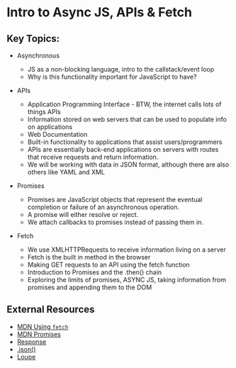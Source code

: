 # Intro to Async JS, APIs & Fetch

## Key Topics:
* Asynchronous
  * JS as a non-blocking language, intro to the callstack/event loop
  * Why is this functionality important for JavaScript to have?

* APIs
  * Application Programming Interface - BTW, the internet calls lots of things APIs
  - Information stored on web servers that can be used to populate info on applications
  - Web Documentation
  - Built-in functionality to applications that assist users/programmers
  * APIs are essentially back-end applications on servers with routes that receive requests and return information.
  * We will be working with data in JSON format, although there are also others like YAML and XML

* Promises
  * Promises are JavaScript objects that represent the eventual completion or failure of an asynchronous operation.
  * A promise will either resolve or reject.
  * We attach callbacks to promises instead of passing them in.


* Fetch
  * We use XMLHTTPRequests to receive information living on a server
  * Fetch is the built in method in the browser
  * Making GET requests to an API using the fetch function
  * Introduction to Promises and the .then() chain
  * Exploring the limits of promises, ASYNC JS, taking information from promises and appending them to the DOM

## External Resources
- [MDN Using `fetch`][using-fetch-mdn]
- [MDN Promises][mdn-promise]
- [Response][resp]
- [.json()][resp-json]
- [Loupe][loupe]

<!-- markdown vars -->
[json-server]: https://github.com/typicode/json-server
[using-fetch-mdn]: https://developer.mozilla.org/en-US/docs/Web/API/Fetch_API/Using_Fetch
[mdn-promise]: https://developer.mozilla.org/en-US/docs/Web/JavaScript/Reference/Global_Objects/Promise
[resp]: https://developer.mozilla.org/en-US/docs/Web/API/Response
[resp-json]: https://developer.mozilla.org/en-US/docs/Web/API/Response/json
[loupe]: http://latentflip.com/loupe/?code=JC5vbignYnV0dG9uJywgJ2NsaWNrJywgZnVuY3Rpb24gb25DbGljaygpIHsKICAgIHNldFRpbWVvdXQoZnVuY3Rpb24gdGltZXIoKSB7CiAgICAgICAgY29uc29sZS5sb2coJ1lvdSBjbGlja2VkIHRoZSBidXR0b24hJyk7ICAgIAogICAgfSwgMjAwMCk7Cn0pOwoKY29uc29sZS5sb2coIkhpISIpOwoKc2V0VGltZW91dChmdW5jdGlvbiB0aW1lb3V0KCkgewogICAgY29uc29sZS5sb2coIkNsaWNrIHRoZSBidXR0b24hIik7Cn0sIDUwMDApOwoKY29uc29sZS5sb2coIldlbGNvbWUgdG8gbG91cGUuIik7!!!PGJ1dHRvbj5DbGljayBtZSE8L2J1dHRvbj4%3D
